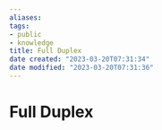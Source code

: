 ```yaml
---
aliases: 
tags: 
- public
- knowledge
title: Full Duplex
date created: "2023-03-20T07:31:34"
date modified: "2023-03-20T07:31:36"
---
```


# Full Duplex

